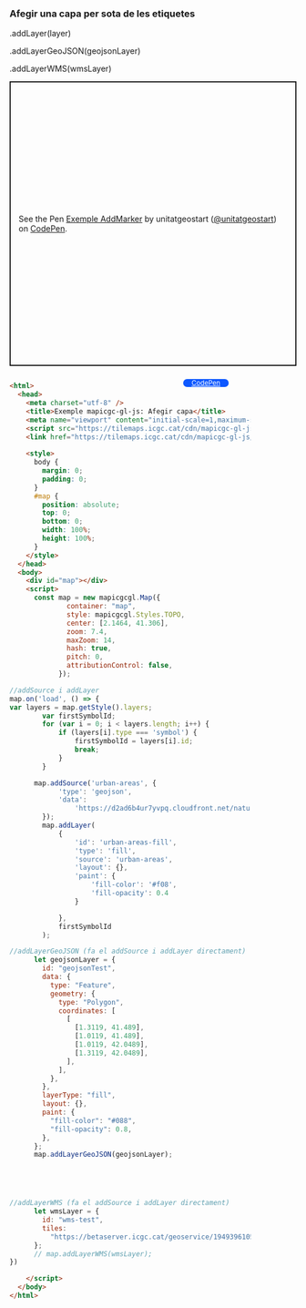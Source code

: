 ### Afegir una capa per sota de les etiquetes

.addLayer(layer)

.addLayerGeoJSON(geojsonLayer)

.addLayerWMS(wmsLayer)

<p class="codepen" data-height="500" data-theme-id="light" data-slug-hash="LYadwPy" data-editable="true" data-user="unitatgeostart" style="height: 500px; box-sizing: border-box; display: flex; align-items: center; justify-content: center; border: 2px solid; margin: 1em 0; padding: 1em;">
  <span>See the Pen <a href="https://codepen.io/unitatgeostart/pen/LYadwPy">
  Exemple AddMarker</a> by unitatgeostart (<a href="https://codepen.io/unitatgeostart">@unitatgeostart</a>)
  on <a href="https://codepen.io">CodePen</a>.</span>
</p>
<script async src="https://cpwebassets.codepen.io/assets/embed/ei.js"></script>

<a style="color: white" target="_blank" class=" button btn btn-primary" href="https://codepen.io/unitatgeostart/pen/LYadwPy">CodePen</a>



<style>
  .button{
    position: relative;
    top: 9px;
    z-index: 1;
    /* right: -46px; */
    width: 80px;
    float: right;
    right: 119px;
    background-color: #0d58ff;
    border-radius: 10px;
    text-align: -webkit-center;
    font-size: smaller;
    
  }
    .button:hover{

    background-color: #032879;

  }
  </style>

```html 

<html>
  <head>
    <meta charset="utf-8" />
    <title>Exemple mapicgc-gl-js: Afegir capa</title>
    <meta name="viewport" content="initial-scale=1,maximum-scale=1,user-scalable=no" />
    <script src="https://tilemaps.icgc.cat/cdn/mapicgc-gl-js/mapicgc-gl.js"></script>
    <link href="https://tilemaps.icgc.cat/cdn/mapicgc-gl-js/mapicgc-gl.css" rel="stylesheet" />
  
    <style>
      body {
        margin: 0;
        padding: 0;
      }
      #map {
        position: absolute;
        top: 0;
        bottom: 0;
        width: 100%;
        height: 100%;
      }
    </style>
  </head>
  <body>
    <div id="map"></div>
    <script>
      const map = new mapicgcgl.Map({
              container: "map",
              style: mapicgcgl.Styles.TOPO,
              center: [2.1464, 41.306],
              zoom: 7.4,
              maxZoom: 14,
              hash: true,
              pitch: 0,
              attributionControl: false,
            });

//addSource i addLayer
map.on('load', () => {
var layers = map.getStyle().layers;
        var firstSymbolId;
        for (var i = 0; i < layers.length; i++) {
            if (layers[i].type === 'symbol') {
                firstSymbolId = layers[i].id;
                break;
            }
        }

      map.addSource('urban-areas', {
            'type': 'geojson',
            'data':
                'https://d2ad6b4ur7yvpq.cloudfront.net/naturalearth-3.3.0/ne_50m_urban_areas.geojson'
        });
        map.addLayer(
            {
                'id': 'urban-areas-fill',
                'type': 'fill',
                'source': 'urban-areas',
                'layout': {},
                'paint': {
                    'fill-color': '#f08',
                    'fill-opacity': 0.4
                }

            },
            firstSymbolId
        );

//addLayerGeoJSON (fa el addSource i addLayer directament)
      let geojsonLayer = {
        id: "geojsonTest",
        data: {
          type: "Feature",
          geometry: {
            type: "Polygon",
            coordinates: [
              [
                [1.3119, 41.489],
                [1.0119, 41.489],
                [1.0119, 42.0489],
                [1.3119, 42.0489],
              ],
            ],
          },
        },
        layerType: "fill",
        layout: {},
        paint: {
          "fill-color": "#088",
          "fill-opacity": 0.8,
        },
      };
      map.addLayerGeoJSON(geojsonLayer);





//addLayerWMS (fa el addSource i addLayer directament)
      let wmsLayer = {
        id: "wms-test",
        tiles:
          "https://betaserver.icgc.cat/geoservice/194939610536528507705272100186218457502?service=WMS&request=GetMap&layers=swllH1905&styles=&format=image%2Fpng&transparent=true&version=1.1.1&nom=swellHeight_20210903&tipus=wms&businessId=-1&width=256&height=256&srs=EPSG%3A3857&bbox={bbox-epsg-3857}",
      };
      // map.addLayerWMS(wmsLayer);
})

    </script>
  </body>
</html>
```
